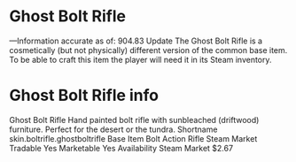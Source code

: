 # Ghost Bolt Rifle

—Information accurate as of: 904.83 Update
The Ghost Bolt Rifle is a cosmetically (but not physically) different version of the common base item. To be able to craft this item the player will need it in its Steam inventory.
# Ghost Bolt Rifle info

Ghost Bolt Rifle
Hand painted bolt rifle with sunbleached (driftwood) furniture. Perfect for the desert or the tundra.
Shortname
skin.boltrifle.ghostboltrifle
Base Item
Bolt Action Rifle
Steam Market
Tradable
Yes
Marketable
Yes
Availability
Steam Market
$2.67
